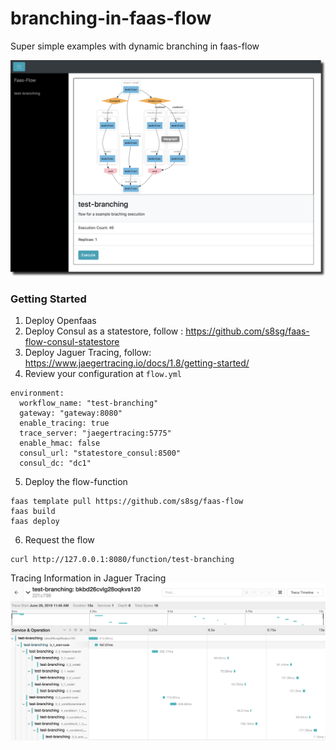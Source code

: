 # branching-in-faas-flow
Super simple examples with dynamic branching in faas-flow

![dashboard-view](dag.png)

### Getting Started 
1. Deploy Openfaas
2. Deploy Consul as a statestore, follow : https://github.com/s8sg/faas-flow-consul-statestore
3. Deploy Jaguer Tracing, follow: https://www.jaegertracing.io/docs/1.8/getting-started/
4. Review your configuration at `flow.yml`
```
environment:
  workflow_name: "test-branching"
  gateway: "gateway:8080"
  enable_tracing: true
  trace_server: "jaegertracing:5775"  
  enable_hmac: false
  consul_url: "statestore_consul:8500"
  consul_dc: "dc1"
```
5. Deploy the flow-function
```
faas template pull https://github.com/s8sg/faas-flow
faas build
faas deploy
```
6. Request the flow
```
curl http://127.0.0.1:8080/function/test-branching
``` 

Tracing Information in Jaguer Tracing   
![tracing-info](tracing.png)
